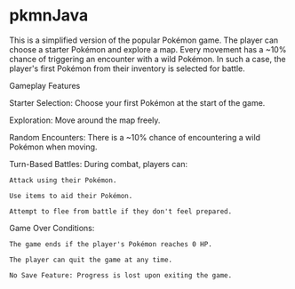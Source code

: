 # pkmnJava
This is a simplified version of the popular Pokémon game. The player can choose a starter Pokémon and explore a map. Every movement has a ~10% chance of triggering an encounter with a wild Pokémon. In such a case, the player's first Pokémon from their inventory is selected for battle.

Gameplay Features

  Starter Selection: Choose your first Pokémon at the start of the game.

  Exploration: Move around the map freely.

  Random Encounters: There is a ~10% chance of encountering a wild Pokémon when moving.

  Turn-Based Battles: During combat, players can:

    Attack using their Pokémon.

    Use items to aid their Pokémon.

    Attempt to flee from battle if they don't feel prepared.

  Game Over Conditions:

    The game ends if the player's Pokémon reaches 0 HP.

    The player can quit the game at any time.

    No Save Feature: Progress is lost upon exiting the game.
